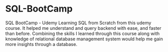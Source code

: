 # SQL-BootCamp
SQL BootCamp - Udemy
Learning SQL from Scratch from this udemy course. It helped me understand and query backend with ease, and faster than before. Combining the skills I learned through this course along with knowledge of relational database management system would help me gain more insights through a database.

